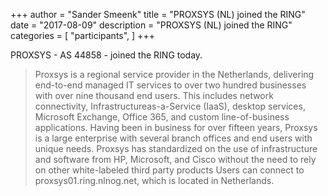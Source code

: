 +++
author = "Sander Smeenk"
title = "PROXSYS (NL) joined the RING"
date = "2017-08-09"
description = "PROXSYS (NL) joined the RING"
categories = [
    "participants",
]
+++

PROXSYS - AS 44858 - joined the RING today.
> Proxsys is a regional service provider in the Netherlands, delivering end-to-end managed IT services to over two hundred businesses with over nine thousand end users. This includes network connectivity, Infrastructureas-a-Service (IaaS), desktop services, Microsoft Exchange, Office 365, and custom line-of-business applications. Having been in business for over fifteen years, Proxsys is a large enterprise with several branch offices and end users with unique needs. Proxsys has standardized on the use of infrastructure and software from HP, Microsoft, and Cisco without the need to rely on other white-labeled third party products
Users can connect to proxsys01.ring.nlnog.net, which is located in Netherlands.

